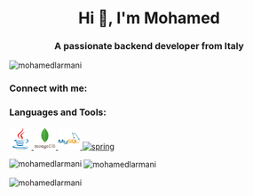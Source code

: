 <h1 align="center">Hi 👋, I'm Mohamed</h1>
<h3 align="center">A passionate backend developer from Italy</h3>

<p align="left"> <img src="https://komarev.com/ghpvc/?username=mohamedlarmani&label=Profile%20views&color=0e75b6&style=flat" alt="mohamedlarmani" /> </p>

<h3 align="left">Connect with me:</h3>
<p align="left">
</p>

<h3 align="left">Languages and Tools:</h3>
<p align="left"> <a href="https://www.java.com" target="_blank" rel="noreferrer"> <img src="https://raw.githubusercontent.com/devicons/devicon/master/icons/java/java-original.svg" alt="java" width="40" height="40"/> </a> <a href="https://www.mongodb.com/" target="_blank" rel="noreferrer"> <img src="https://raw.githubusercontent.com/devicons/devicon/master/icons/mongodb/mongodb-original-wordmark.svg" alt="mongodb" width="40" height="40"/> </a> <a href="https://www.mysql.com/" target="_blank" rel="noreferrer"> <img src="https://raw.githubusercontent.com/devicons/devicon/master/icons/mysql/mysql-original-wordmark.svg" alt="mysql" width="40" height="40"/> </a> <a href="https://spring.io/" target="_blank" rel="noreferrer"> <img src="https://www.vectorlogo.zone/logos/springio/springio-icon.svg" alt="spring" width="40" height="40"/> </a> </p>

<p><img align="left" src="https://github-readme-stats.vercel.app/api/top-langs?username=mohamedlarmani&show_icons=true&locale=en&layout=compact" alt="mohamedlarmani" /></p>

<p>&nbsp;<img align="center" src="https://github-readme-stats.vercel.app/api?username=mohamedlarmani&show_icons=true&locale=en" alt="mohamedlarmani" /></p>

<p><img align="center" src="https://github-readme-streak-stats.herokuapp.com/?user=mohamedlarmani&" alt="mohamedlarmani" /></p>
